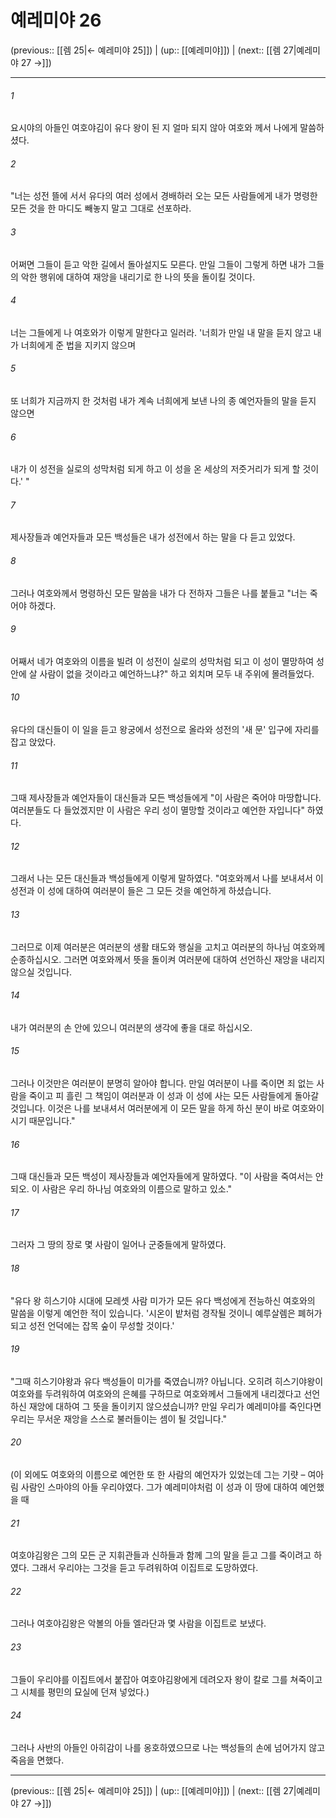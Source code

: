 # 예레미야 26

(previous:: [[렘 25|← 예레미야 25]]) | (up:: [[예레미야]]) | (next:: [[렘 27|예레미야 27 →]])

***




###### 1 

요시야의 아들인 여호야김이 유다 왕이 된 지 얼마 되지 않아 여호와 께서 나에게 말씀하셨다. 



###### 2 

"너는 성전 뜰에 서서 유다의 여러 성에서 경배하러 오는 모든 사람들에게 내가 명령한 모든 것을 한 마디도 빼놓지 말고 그대로 선포하라. 



###### 3 

어쩌면 그들이 듣고 악한 길에서 돌아설지도 모른다. 만일 그들이 그렇게 하면 내가 그들의 악한 행위에 대하여 재앙을 내리기로 한 나의 뜻을 돌이킬 것이다. 



###### 4 

너는 그들에게 나 여호와가 이렇게 말한다고 일러라. '너희가 만일 내 말을 듣지 않고 내가 너희에게 준 법을 지키지 않으며 



###### 5 

또 너희가 지금까지 한 것처럼 내가 계속 너희에게 보낸 나의 종 예언자들의 말을 듣지 않으면 



###### 6 

내가 이 성전을 실로의 성막처럼 되게 하고 이 성을 온 세상의 저줏거리가 되게 할 것이다.' " 



###### 7 

제사장들과 예언자들과 모든 백성들은 내가 성전에서 하는 말을 다 듣고 있었다. 



###### 8 

그러나 여호와께서 명령하신 모든 말씀을 내가 다 전하자 그들은 나를 붙들고 "너는 죽어야 하겠다. 



###### 9 

어째서 네가 여호와의 이름을 빌려 이 성전이 실로의 성막처럼 되고 이 성이 멸망하여 성 안에 살 사람이 없을 것이라고 예언하느냐?" 하고 외치며 모두 내 주위에 몰려들었다. 



###### 10 

유다의 대신들이 이 일을 듣고 왕궁에서 성전으로 올라와 성전의 '새 문' 입구에 자리를 잡고 앉았다. 



###### 11 

그때 제사장들과 예언자들이 대신들과 모든 백성들에게 "이 사람은 죽어야 마땅합니다. 여러분들도 다 들었겠지만 이 사람은 우리 성이 멸망할 것이라고 예언한 자입니다" 하였다. 



###### 12 

그래서 나는 모든 대신들과 백성들에게 이렇게 말하였다. "여호와께서 나를 보내셔서 이 성전과 이 성에 대하여 여러분이 들은 그 모든 것을 예언하게 하셨습니다. 



###### 13 

그러므로 이제 여러분은 여러분의 생활 태도와 행실을 고치고 여러분의 하나님 여호와께 순종하십시오. 그러면 여호와께서 뜻을 돌이켜 여러분에 대하여 선언하신 재앙을 내리지 않으실 것입니다. 



###### 14 

내가 여러분의 손 안에 있으니 여러분의 생각에 좋을 대로 하십시오. 



###### 15 

그러나 이것만은 여러분이 분명히 알아야 합니다. 만일 여러분이 나를 죽이면 죄 없는 사람을 죽이고 피 흘린 그 책임이 여러분과 이 성과 이 성에 사는 모든 사람들에게 돌아갈 것입니다. 이것은 나를 보내셔서 여러분에게 이 모든 말을 하게 하신 분이 바로 여호와이시기 때문입니다." 



###### 16 

그때 대신들과 모든 백성이 제사장들과 예언자들에게 말하였다. "이 사람을 죽여서는 안 되오. 이 사람은 우리 하나님 여호와의 이름으로 말하고 있소." 



###### 17 

그러자 그 땅의 장로 몇 사람이 일어나 군중들에게 말하였다. 



###### 18 

"유다 왕 히스기야 시대에 모레셋 사람 미가가 모든 유다 백성에게 전능하신 여호와의 말씀을 이렇게 예언한 적이 있습니다. '시온이 밭처럼 경작될 것이니 예루살렘은 폐허가 되고 성전 언덕에는 잡목 숲이 무성할 것이다.' 



###### 19 

"그때 히스기야왕과 유다 백성들이 미가를 죽였습니까? 아닙니다. 오히려 히스기야왕이 여호와를 두려워하여 여호와의 은혜를 구하므로 여호와께서 그들에게 내리겠다고 선언하신 재앙에 대하여 그 뜻을 돌이키지 않으셨습니까? 만일 우리가 예레미야를 죽인다면 우리는 무서운 재앙을 스스로 불러들이는 셈이 될 것입니다." 



###### 20 

(이 외에도 여호와의 이름으로 예언한 또 한 사람의 예언자가 있었는데 그는 기럇 – 여아림 사람인 스마야의 아들 우리야였다. 그가 예레미야처럼 이 성과 이 땅에 대하여 예언했을 때 



###### 21 

여호야김왕은 그의 모든 군 지휘관들과 신하들과 함께 그의 말을 듣고 그를 죽이려고 하였다. 그래서 우리야는 그것을 듣고 두려워하여 이집트로 도망하였다. 



###### 22 

그러나 여호야김왕은 악볼의 아들 엘라단과 몇 사람을 이집트로 보냈다. 



###### 23 

그들이 우리야를 이집트에서 붙잡아 여호야김왕에게 데려오자 왕이 칼로 그를 쳐죽이고 그 시체를 평민의 묘실에 던져 넣었다.) 



###### 24 

그러나 사반의 아들인 아히감이 나를 옹호하였으므로 나는 백성들의 손에 넘어가지 않고 죽음을 면했다.

***

(previous:: [[렘 25|← 예레미야 25]]) | (up:: [[예레미야]]) | (next:: [[렘 27|예레미야 27 →]])
